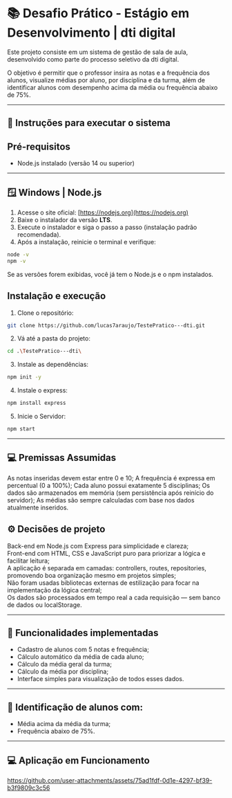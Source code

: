 # 📚 Desafio Prático - Estágio em Desenvolvimento | dti digital

Este projeto consiste em um sistema de gestão de sala de aula, desenvolvido como parte do processo seletivo da dti digital. 

O objetivo é permitir que o professor insira as notas e a frequência dos alunos, visualize médias por aluno, por disciplina e da turma, além de identificar alunos com desempenho acima da média ou frequência abaixo de 75%.

---

## 🚀 Instruções para executar o sistema

## Pré-requisitos
- Node.js instalado (versão 14 ou superior)

---

## 🪟 Windows | Node.js

1. Acesse o site oficial: [https://nodejs.org](https://nodejs.org)
2. Baixe o instalador da versão **LTS**.
3. Execute o instalador e siga o passo a passo (instalação padrão recomendada).
4. Após a instalação, reinicie o terminal e verifique:

```bash
node -v
npm -v
```

Se as versões forem exibidas, você já tem o Node.js e o npm instalados.
   

## Instalação e execução

1. Clone o repositório:
```bash
git clone https://github.com/lucas7araujo/TestePratico---dti.git
```
2. Vá até a pasta do projeto: 
```bash
cd .\TestePratico---dti\
```

3. Instale as dependências: 
```bash
npm init -y
```
4. Instale o express: 
```bash
npm install express
```
5. Inicie o Servidor: 
```bash
npm start
```

---

## 💻 Premissas Assumidas

As notas inseridas devem estar entre 0 e 10;
A frequência é expressa em percentual (0 a 100%);
Cada aluno possui exatamente 5 disciplinas;
Os dados são armazenados em memória (sem persistência após reinício do servidor);
As médias são sempre calculadas com base nos dados atualmente inseridos.

## ⚙️ Decisões de projeto

Back-end em Node.js com Express para simplicidade e clareza;<br>
Front-end com HTML, CSS e JavaScript puro para priorizar a lógica e facilitar leitura; <br>
A aplicação é separada em camadas: controllers, routes, repositories, promovendo boa organização mesmo em projetos simples; <br>
Não foram usadas bibliotecas externas de estilização para focar na implementação da lógica central; <br>
Os dados são processados em tempo real a cada requisição — sem banco de dados ou localStorage. <br>

---

## 🧠 Funcionalidades implementadas 

- Cadastro de alunos com 5 notas e frequência;
- Cálculo automático da média de cada aluno;
- Cálculo da média geral da turma;
- Cálculo da média por disciplina;
- Interface simples para visualização de todos esses dados.

---

## 🎯 Identificação de alunos com:

- Média acima da média da turma;
- Frequência abaixo de 75%.
  
---

## 💻 Aplicação em Funcionamento

https://github.com/user-attachments/assets/75ad1fdf-0d1e-4297-bf39-b3f9809c3c56





